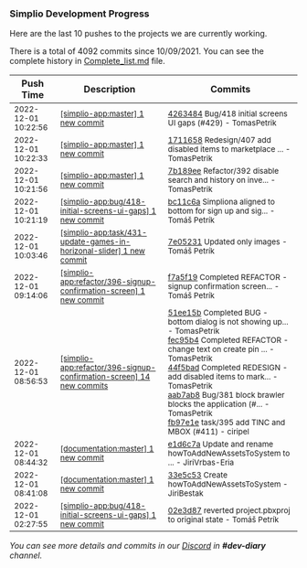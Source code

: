 
### Simplio Development Progress

Here are the last 10 pushes to the projects we are currently working.

There is a total of 4092 commits since 10/09/2021. You can see the complete history in
 [Complete_list.md](Complete_list.md) file.

| Push Time | Description | Commits |
| --- | --- | --- |
| <sub>2022-12-01 10:22:56</sub> | <sub>[[simplio-app:master] 1 new commit](https://github.com/SimplioOfficial/simplio-app/commit/42634849c61e25ed61e07c5f8e4cd6191e6d6190)</sub> | <sub>[4263484](https://github.com/SimplioOfficial/simplio-app/commit/42634849c61e25ed61e07c5f8e4cd6191e6d6190) Bug/418 initial screens UI gaps (#429) - TomasPetrik</sub> |
| <sub>2022-12-01 10:22:33</sub> | <sub>[[simplio-app:master] 1 new commit](https://github.com/SimplioOfficial/simplio-app/commit/171165824340e91434444155564d8d13222879ec)</sub> | <sub>[1711658](https://github.com/SimplioOfficial/simplio-app/commit/171165824340e91434444155564d8d13222879ec) Redesign/407 add disabled items to marketplace ... - TomasPetrik</sub> |
| <sub>2022-12-01 10:21:56</sub> | <sub>[[simplio-app:master] 1 new commit](https://github.com/SimplioOfficial/simplio-app/commit/7b189ee86eb81ef80f476ccab36d9260523c90b3)</sub> | <sub>[7b189ee](https://github.com/SimplioOfficial/simplio-app/commit/7b189ee86eb81ef80f476ccab36d9260523c90b3) Refactor/392 disable search and history on inve... - TomasPetrik</sub> |
| <sub>2022-12-01 10:21:19</sub> | <sub>[[simplio-app:bug/418\-initial\-screens\-ui\-gaps] 1 new commit](https://github.com/SimplioOfficial/simplio-app/commit/bc11c6a44c5a34bb057e3b56d8f22855920a1e3e)</sub> | <sub>[bc11c6a](https://github.com/SimplioOfficial/simplio-app/commit/bc11c6a44c5a34bb057e3b56d8f22855920a1e3e) Simpliona aligned to bottom for sign up and sig... - Tomáš Petrík</sub> |
| <sub>2022-12-01 10:03:46</sub> | <sub>[[simplio-app:task/431\-update\-games\-in\-horizonal\-slider] 1 new commit](https://github.com/SimplioOfficial/simplio-app/commit/7e05231116240148b3fb197af17b6eb1ccfdf5a5)</sub> | <sub>[7e05231](https://github.com/SimplioOfficial/simplio-app/commit/7e05231116240148b3fb197af17b6eb1ccfdf5a5) Updated only images - Tomáš Petrík</sub> |
| <sub>2022-12-01 09:14:06</sub> | <sub>[[simplio-app:refactor/396\-signup\-confirmation\-screen] 1 new commit](https://github.com/SimplioOfficial/simplio-app/commit/f7a5f19c3a50f979cc580988df919b934b29af6e)</sub> | <sub>[f7a5f19](https://github.com/SimplioOfficial/simplio-app/commit/f7a5f19c3a50f979cc580988df919b934b29af6e) Completed REFACTOR - signup confirmation screen... - Tomáš Petrík</sub> |
| <sub>2022-12-01 08:56:53</sub> | <sub>[[simplio-app:refactor/396\-signup\-confirmation\-screen] 14 new commits](https://github.com/SimplioOfficial/simplio-app/compare/8748302e1e6b...214d9bd5b2a0)</sub> | <sub>[51ee15b](https://github.com/SimplioOfficial/simplio-app/commit/51ee15b9f0f95327313a6776004229ee21c157b6) Completed BUG - bottom dialog is not showing up... - TomasPetrik<br>[fec95b4](https://github.com/SimplioOfficial/simplio-app/commit/fec95b47801d9577f5895c7dab3f5ce6b621d89b) Completed REFACTOR - change text on create pin ... - TomasPetrik<br>[44f5bad](https://github.com/SimplioOfficial/simplio-app/commit/44f5badfa7ba1f192f95d57cf269e083ed77b32c) Completed REDESIGN - add disabled items to mark... - TomasPetrik<br>[aab7ab8](https://github.com/SimplioOfficial/simplio-app/commit/aab7ab8eeb4295070633ef188b7832123bd85639) Bug/381 block brawler blocks the application (#... - TomasPetrik<br>[fb97e1e](https://github.com/SimplioOfficial/simplio-app/commit/fb97e1ef6f540d68127260923d28b9cede9f8f64) task/395 add TINC and MBOX (#411) - ciripel</sub> |
| <sub>2022-12-01 08:44:32</sub> | <sub>[[documentation:master] 1 new commit](https://github.com/SimplioOfficial/documentation/commit/e1d6c7a4c8f27e928d08e3e73040c2e4eb1dcfe7)</sub> | <sub>[e1d6c7a](https://github.com/SimplioOfficial/documentation/commit/e1d6c7a4c8f27e928d08e3e73040c2e4eb1dcfe7) Update and rename howToAddNewAssetsToSystem to ... - JiriVrbas\-Eria</sub> |
| <sub>2022-12-01 08:41:08</sub> | <sub>[[documentation:master] 1 new commit](https://github.com/SimplioOfficial/documentation/commit/33e5c533280cb4d44dd79eda71f7dda16894ec93)</sub> | <sub>[33e5c53](https://github.com/SimplioOfficial/documentation/commit/33e5c533280cb4d44dd79eda71f7dda16894ec93) Create howToAddNewAssetsToSystem - JiriBestak</sub> |
| <sub>2022-12-01 02:27:55</sub> | <sub>[[simplio-app:bug/418\-initial\-screens\-ui\-gaps] 1 new commit](https://github.com/SimplioOfficial/simplio-app/commit/02e3d879623423b044794e74a8c4964b2954a8fd)</sub> | <sub>[02e3d87](https://github.com/SimplioOfficial/simplio-app/commit/02e3d879623423b044794e74a8c4964b2954a8fd) reverted project.pbxproj to original state - Tomáš Petrík</sub> |

_You can see more details and commits in our [Discord](https://discord.gg/aKhjuwZmdP) in **#dev-diary** channel._
